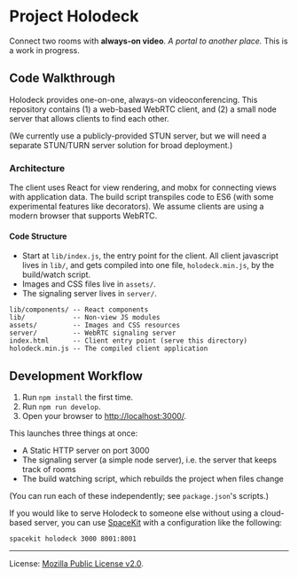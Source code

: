 # Project Holodeck

Connect two rooms with **always-on video**.
*A portal to another place.* This is a work in progress.

## Code Walkthrough

Holodeck provides one-on-one, always-on videoconferencing. This repository
contains (1) a web-based WebRTC client, and (2) a small node server that
allows clients to find each other.

(We currently use a publicly-provided STUN server, but we will need a separate
STUN/TURN server solution for broad deployment.)

### Architecture

The client uses React for view rendering, and mobx for connecting views with
application data. The build script transpiles code to ES6 (with some
experimental features like decorators). We assume clients are using a modern
browser that supports WebRTC.

#### Code Structure

- Start at `lib/index.js`, the entry point for the client.
  All client javascript lives in `lib/`, and gets compiled into
  one file, `holodeck.min.js`, by the build/watch script.
- Images and CSS files live in `assets/`.
- The signaling server lives in `server/`.

```
lib/components/ -- React components
lib/            -- Non-view JS modules
assets/         -- Images and CSS resources
server/         -- WebRTC signaling server
index.html      -- Client entry point (serve this directory)
holodeck.min.js -- The compiled client application
```

## Development Workflow

1. Run `npm install` the first time.
2. Run `npm run develop`.
3. Open your browser to <http://localhost:3000/>.

This launches three things at once:

- A Static HTTP server on port 3000
- The signaling server (a simple node server), i.e. the server that keeps
  track of rooms
- The build watching script, which rebuilds the project when files change

(You can run each of these independently; see `package.json`'s scripts.)

If you would like to serve Holodeck to someone else without using a cloud-based
server, you can use [SpaceKit](https://github.com/spacekit/spacekit) with a
configuration like the following:

```spacekit holodeck 3000 8001:8001```


---

License: [Mozilla Public License v2.0](LICENSE).
